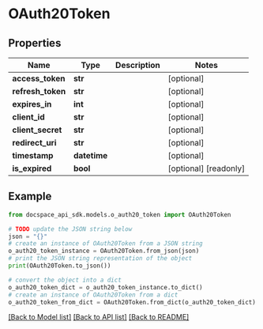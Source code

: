 # OAuth20Token

## Properties

Name | Type | Description | Notes
------------ | ------------- | ------------- | -------------
**access_token** | **str** |  | [optional] 
**refresh_token** | **str** |  | [optional] 
**expires_in** | **int** |  | [optional] 
**client_id** | **str** |  | [optional] 
**client_secret** | **str** |  | [optional] 
**redirect_uri** | **str** |  | [optional] 
**timestamp** | **datetime** |  | [optional] 
**is_expired** | **bool** |  | [optional] [readonly] 

## Example

```python
from docspace_api_sdk.models.o_auth20_token import OAuth20Token

# TODO update the JSON string below
json = "{}"
# create an instance of OAuth20Token from a JSON string
o_auth20_token_instance = OAuth20Token.from_json(json)
# print the JSON string representation of the object
print(OAuth20Token.to_json())

# convert the object into a dict
o_auth20_token_dict = o_auth20_token_instance.to_dict()
# create an instance of OAuth20Token from a dict
o_auth20_token_from_dict = OAuth20Token.from_dict(o_auth20_token_dict)
```
[[Back to Model list]](../README.md#documentation-for-models) [[Back to API list]](../README.md#documentation-for-api-endpoints) [[Back to README]](../README.md)


